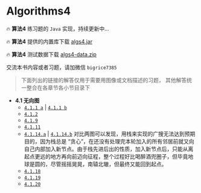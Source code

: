 # Algorithms4 

🔥 **算法4** 练习题的 `Java` 实现，持续更新中...

🔥 **算法4** 提供的内置库下载 [algs4.jar](https://algs4.cs.princeton.edu/code/algs4.jar) 

🔥 **算法4** 测试数据下载 [algs4-data.zip](https://algs4.cs.princeton.edu/code/algs4-data.zip)

交流本书内容或者习题，请加微信 `bigrice7385`

> 下面列出的链接的解答仅用于需要用图像或文档描述的习题，
> 其他解答统一整合在各章节各小节目录下

* **4.1 无向图** 
	* [`4.1.1 a`](https://github.com/YangXiaoHei/Algorithms/blob/master/Ch_4_1_Undirected_Graphs/images/Practise_4_1_01.1.png) | [`4.1.1 b`](https://github.com/YangXiaoHei/Algorithms/blob/master/Ch_4_1_Undirected_Graphs/images/Practise_4_1_01.2.png)
	* [`4.1.2`](https://github.com/YangXiaoHei/Algorithms/blob/master/Ch_4_1_Undirected_Graphs/images/Practise_4_1_02.png)
	* [`4.1.9`](https://github.com/YangXiaoHei/Algorithms/blob/master/Ch_4_1_Undirected_Graphs/images/Practise_4_1_09.png)
	* [`4.1.11`](https://github.com/YangXiaoHei/Algorithms/blob/master/Ch_4_1_Undirected_Graphs/images/Practise_4_1_11.png)
	* [`4.1.14.a`](https://github.com/YangXiaoHei/Algorithms/blob/master/Ch_4_1_Undirected_Graphs/images/Practise_4_1_14.1.png) | [`4.1.14.b`](https://github.com/YangXiaoHei/Algorithms/blob/master/Ch_4_1_Undirected_Graphs/images/Practise_4_1_14.2.png) 对比两图可以发现，用栈来实现的广搜无法达到预期目的，因为栈总是 “贪心”，在还没有处理完本轮加入的所有邻居前就又向自己内部加入新节点。由于栈先进后出的性质，加入新节点后，只能从离起点更远的地方再向前迈向征程，整个过程好比喝醉酒兜圈子，但毕竟地球是圆的，尽管摇摇晃晃，南辕北辙，但最终又能回到起点。
	*  [`4.1.18`](https://github.com/YangXiaoHei/Algorithms/blob/master/Ch_4_1_Undirected_Graphs/images/Practise_4_1_18.png)
	*  [`4.1.19`](https://github.com/YangXiaoHei/Algorithms/blob/master/Ch_4_1_Undirected_Graphs/images/Practise_4_1_19.png)
	*  [`4.1.20`](https://github.com/YangXiaoHei/Algorithms/blob/master/Ch_4_1_Undirected_Graphs/images/Practise_4_1_20.png)